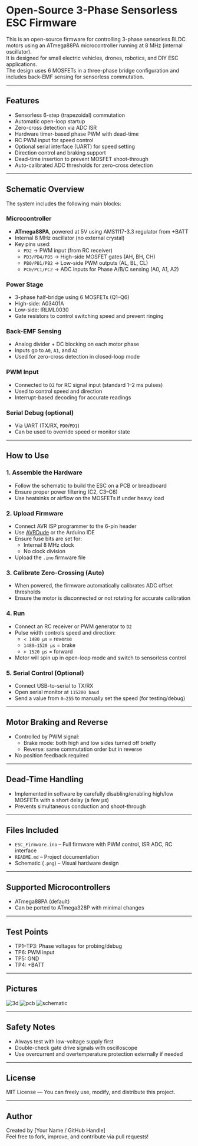 # Open-Source 3-Phase Sensorless ESC Firmware

This is an open-source firmware for controlling 3-phase sensorless BLDC motors using an ATmega88PA microcontroller running at 8 MHz (internal oscillator).  
It is designed for small electric vehicles, drones, robotics, and DIY ESC applications.  
The design uses 6 MOSFETs in a three-phase bridge configuration and includes back-EMF sensing for sensorless commutation.

---

## Features

- Sensorless 6-step (trapezoidal) commutation
- Automatic open-loop startup
- Zero-cross detection via ADC ISR
- Hardware timer-based phase PWM with dead-time
- RC PWM input for speed control
- Optional serial interface (UART) for speed setting
- Direction control and braking support
- Dead-time insertion to prevent MOSFET shoot-through
- Auto-calibrated ADC thresholds for zero-cross detection

---

## Schematic Overview

The system includes the following main blocks:

### Microcontroller

- **ATmega88PA**, powered at 5V using AMS1117-3.3 regulator from +BATT
- Internal 8 MHz oscillator (no external crystal)
- Key pins used:
  - `PD2` → PWM input (from RC receiver)
  - `PD3/PD4/PD5` → High-side MOSFET gates (AH, BH, CH)
  - `PB0/PB1/PB2` → Low-side PWM outputs (AL, BL, CL)
  - `PC0/PC1/PC2` → ADC inputs for Phase A/B/C sensing (A0, A1, A2)

### Power Stage

- 3-phase half-bridge using 6 MOSFETs (Q1–Q6)
- High-side: A03401A
- Low-side: IRLML0030
- Gate resistors to control switching speed and prevent ringing

### Back-EMF Sensing

- Analog divider + DC blocking on each motor phase
- Inputs go to `A0`, `A1`, and `A2`
- Used for zero-cross detection in closed-loop mode

### PWM Input

- Connected to `D2` for RC signal input (standard 1–2 ms pulses)
- Used to control speed and direction
- Interrupt-based decoding for accurate readings

### Serial Debug (optional)

- Via UART (TX/RX, `PD0`/`PD1`)
- Can be used to override speed or monitor state

---

## How to Use

### 1. Assemble the Hardware

- Follow the schematic to build the ESC on a PCB or breadboard
- Ensure proper power filtering (C2, C3–C6)
- Use heatsinks or airflow on the MOSFETs if under heavy load

### 2. Upload Firmware

- Connect AVR ISP programmer to the 6-pin header
- Use [AVRDude](https://www.nongnu.org/avrdude/) or the Arduino IDE
- Ensure fuse bits are set for:
  - Internal 8 MHz clock
  - No clock division
- Upload the `.ino` firmware file

### 3. Calibrate Zero-Crossing (Auto)

- When powered, the firmware automatically calibrates ADC offset thresholds
- Ensure the motor is disconnected or not rotating for accurate calibration

### 4. Run

- Connect an RC receiver or PWM generator to `D2`
- Pulse width controls speed and direction:
  - `< 1480 µs` = reverse
  - `1480–1520 µs` = brake
  - `> 1520 µs` = forward
- Motor will spin up in open-loop mode and switch to sensorless control

### 5. Serial Control (Optional)

- Connect USB-to-serial to TX/RX
- Open serial monitor at `115200 baud`
- Send a value from `0–255` to manually set the speed (for testing/debug)

---

## Motor Braking and Reverse

- Controlled by PWM signal:
  - Brake mode: both high and low sides turned off briefly
  - Reverse: same commutation order but in reverse
- No position feedback required

---

## Dead-Time Handling

- Implemented in software by carefully disabling/enabling high/low MOSFETs with a short delay (a few µs)
- Prevents simultaneous conduction and shoot-through

---

## Files Included

- `ESC_Firmware.ino` – Full firmware with PWM control, ISR ADC, RC interface
- `README.md` – Project documentation
- Schematic (`.png`) – Visual hardware design

---

## Supported Microcontrollers

- ATmega88PA (default)
- Can be ported to ATmega328P with minimal changes

---

## Test Points

- TP1–TP3: Phase voltages for probing/debug
- TP6: PWM input
- TP5: GND
- TP4: +BATT

---

## Pictures

![3d](3d.png)
![pcb](pcb.png)
![schematic](schematic.png)

---

## Safety Notes

- Always test with low-voltage supply first
- Double-check gate drive signals with oscilloscope
- Use overcurrent and overtemperature protection externally if needed

---

## License

MIT License — You can freely use, modify, and distribute this project.

---

## Author

Created by [Your Name / GitHub Handle]  
Feel free to fork, improve, and contribute via pull requests!